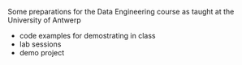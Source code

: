 Some preparations for the Data Engineering course as taught at the University of Antwerp

- code examples for demostrating in class
- lab sessions
- demo project

